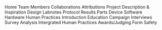 Home 
Team
    Members
    Collaborations
    Attributions
Project
    Description & Inspiration
    Design
    Labnotes
    Protocol
    Results
    Parts
Device
    Software
    Hardware
Human Practices
    Introduction
    Education
    Campaign
    Interviews
    Survey Analysis
    Intergrated Human Practices
Awards/Judging Form
Safety
